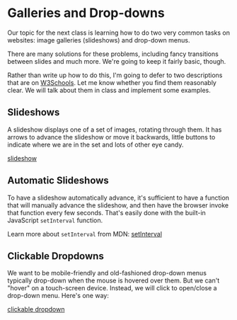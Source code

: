 # Galleries and Drop-downs

Our topic for the next class is learning how to do two very common tasks
on websites:  image galleries (slideshows) and drop-down menus.

There are many solutions for these problems, including fancy transitions
between slides and much more. We're going to keep it fairly basic, though.

Rather than write up how to do this, I'm going to defer to two
descriptions that are on [W3Schools](https://www.w3schools.com/). Let me
know whether you find them reasonably clear.  We will talk about them in
class and implement some examples.

## Slideshows

A slideshow displays one of a set of images, rotating through them. It has
arrows to advance the slideshow or move it backwards, little buttons to
indicate where we are in the set and lots of other eye candy. 

[slideshow](https://www.w3schools.com/howto/howto_js_slideshow.asp)

## Automatic Slideshows

To have a slideshow automatically advance, it's sufficient to have a
function that will manually advance the slideshow, and then have the
browser invoke that function every few seconds. That's easily done with
the built-in JavaScript `setInterval` function.

Learn more about `setInterval` from MDN:  [setInterval](https://developer.mozilla.org/en-US/docs/Web/API/WindowOrWorkerGlobalScope/setInterval)

## Clickable Dropdowns

We want to be mobile-friendly and old-fashioned drop-down menus typically
drop-down when the mouse is hovered over them. But we can't "hover" on a
touch-screen device. Instead, we will click to open/close a drop-down
menu. Here's one way:

[clickable dropdown](https://www.w3schools.com/howto/howto_js_dropdown.asp)

